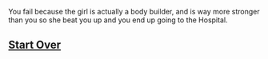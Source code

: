 You fail because the girl is actually a body builder, and is way more stronger than you so she beat you up and you end up going to the Hospital.
 ## [Start Over](../README.md)